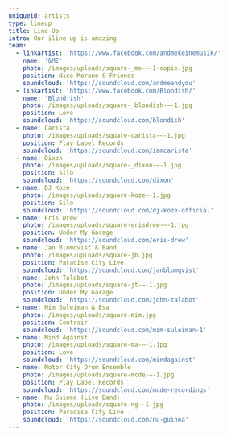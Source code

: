 ```yaml
---
uniqueid: artists
type: lineup
title: Line-Up
intro: Our iline up is amazing
team:
  - linkartist: 'https://www.facebook.com/andmekeinemusik/'
    name: '&ME'
    photo: /images/uploads/square-_me-–-1-copie.jpg
    position: Nico Morano & Friends
    soundcloud: 'https://soundcloud.com/andmeandyou'
  - linkartist: 'https://www.facebook.com/Blondish/'
    name: 'Blond:ish'
    photo: /images/uploads/square-_blondish-–-1.jpg
    position: Love
    soundcloud: 'https://soundcloud.com/blondish'
  - name: Carista
    photo: /images/uploads/square-carista-–-1.jpg
    position: Play Label Records
    soundcloud: 'https://soundcloud.com/iamcarista'
  - name: Dixon
    photo: /images/uploads/square-_dixon-–-1.jpg
    position: Silo
    soundcloud: 'https://soundcloud.com/dixon'
  - name: DJ Koze
    photo: /images/uploads/square-koze–-1.jpg
    position: Silo
    soundcloud: 'https://soundcloud.com/dj-koze-official'
  - name: Eris Drew
    photo: /images/uploads/square-erisdrew-–-1.jpg
    position: Under My Garage
    soundcloud: 'https://soundcloud.com/eris-drew'
  - name: Jan Blomqvist & Band
    photo: /images/uploads/square-jb.jpg
    position: Paradise City Live
    soundcloud: 'https://soundcloud.com/janblomqvist'
  - name: John Talabot
    photo: /images/uploads/square-jt-–-1.jpg
    position: Under My Garage
    soundcloud: 'https://soundcloud.com/john-talabot'
  - name: Mim Suleiman & Esa
    photo: /images/uploads/square-mim.jpg
    position: Contrair
    soundcloud: 'https://soundcloud.com/mim-suleiman-1'
  - name: Mind Against
    photo: /images/uploads/square-ma-–-1.jpg
    position: Love
    soundcloud: 'https://soundcloud.com/mindagainst'
  - name: Motor City Drum Ensemble
    photo: /images/uploads/square-mcde-–-1.jpg
    position: Play Label Records
    soundcloud: 'https://soundcloud.com/mcde-recordings'
  - name: Nu Guinea (Live Band)
    photo: /images/uploads/square-ng–-1.jpg
    position: Paradise City Live
    soundcloud: 'https://soundcloud.com/nu-guinea'
---
```


